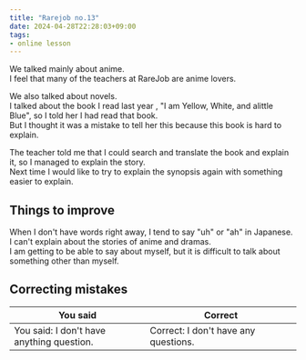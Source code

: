 ```yaml
---
title: "Rarejob no.13"
date: 2024-04-28T22:28:03+09:00
tags:
- online lesson
---
```



We talked mainly about anime.  
I feel that many of the teachers at RareJob are anime lovers.

We also talked about novels.  
I talked about the book I read last year , "I am Yellow, White, and alittle Blue", so I told her I had read that book.  
But I thought it was a mistake to tell her this because this book is hard to explain.

The teacher told me that I could search and translate the book and explain it, so I managed to explain the story.  
Next time I would like to try to explain the synopsis again with something easier to explain.

## Things to improve

When I don't have words right away, I tend to say "uh" or "ah" in Japanese.  
I can't explain about the stories of anime and dramas.  
I am getting to be able to say about myself, but it is difficult to talk about something other than myself.

## Correcting mistakes

| You said                                        | Correct                                               |
|-------------------------------------------------|-------------------------------------------------------|
| You said: I don't have anything question.       | Correct: I don't have any questions.　　　             |


